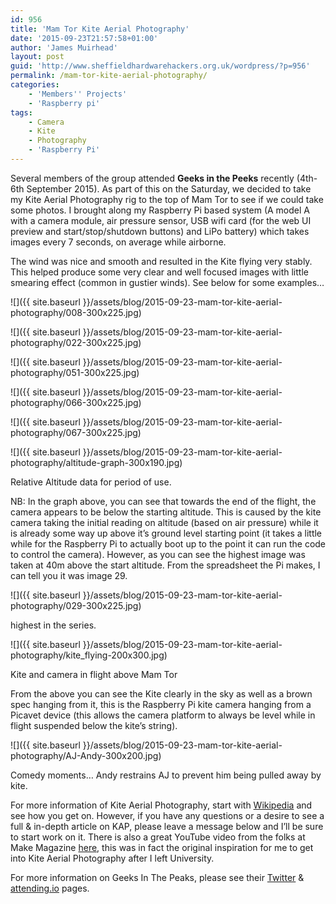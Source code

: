 ```yaml
---
id: 956
title: 'Mam Tor Kite Aerial Photography'
date: '2015-09-23T21:57:58+01:00'
author: 'James Muirhead'
layout: post
guid: 'http://www.sheffieldhardwarehackers.org.uk/wordpress/?p=956'
permalink: /mam-tor-kite-aerial-photography/
categories:
    - 'Members'' Projects'
    - 'Raspberry pi'
tags:
    - Camera
    - Kite
    - Photography
    - 'Raspberry Pi'
---
```


Several members of the group attended **Geeks in the Peeks** recently (4th-6th September 2015). As part of this on the Saturday, we decided to take my Kite Aerial Photography rig to the top of Mam Tor to see if we could take some photos. I brought along my Raspberry Pi based system (A model A with a camera module, air pressure sensor, USB wifi card (for the web UI preview and start/stop/shutdown buttons) and LiPo battery) which takes images every 7 seconds, on average while airborne.

The wind was nice and smooth and resulted in the Kite flying very stably. This helped produce some very clear and well focused images with little smearing effect (common in gustier winds). See below for some examples…

![]({{ site.baseurl }}/assets/blog/2015-09-23-mam-tor-kite-aerial-photography/008-300x225.jpg)

![]({{ site.baseurl }}/assets/blog/2015-09-23-mam-tor-kite-aerial-photography/022-300x225.jpg)

![]({{ site.baseurl }}/assets/blog/2015-09-23-mam-tor-kite-aerial-photography/051-300x225.jpg)

![]({{ site.baseurl }}/assets/blog/2015-09-23-mam-tor-kite-aerial-photography/066-300x225.jpg)

![]({{ site.baseurl }}/assets/blog/2015-09-23-mam-tor-kite-aerial-photography/067-300x225.jpg)

![]({{ site.baseurl }}/assets/blog/2015-09-23-mam-tor-kite-aerial-photography/altitude-graph-300x190.jpg)

Relative Altitude data for period of use.

NB: In the graph above, you can see that towards the end of the flight, the camera appears to be below the starting altitude. This is caused by the kite camera taking the initial reading on altitude (based on air pressure) while it is already some way up above it’s ground level starting point (it takes a little while for the Raspberry Pi to actually boot up to the point it can run the code to control the camera). However, as you can see the highest image was taken at 40m above the start altitude. From the spreadsheet the Pi makes, I can tell you it was image 29.

![]({{ site.baseurl }}/assets/blog/2015-09-23-mam-tor-kite-aerial-photography/029-300x225.jpg)

highest in the series.

![]({{ site.baseurl }}/assets/blog/2015-09-23-mam-tor-kite-aerial-photography/kite_flying-200x300.jpg)

Kite and camera in flight above Mam Tor

From the above you can see the Kite clearly in the sky as well as a brown spec hanging from it, this is the Raspberry Pi kite camera hanging from a Picavet device (this allows the camera platform to always be level while in flight suspended below the kite’s string).

![]({{ site.baseurl }}/assets/blog/2015-09-23-mam-tor-kite-aerial-photography/AJ-Andy-300x200.jpg)

Comedy moments… Andy restrains AJ to prevent him being pulled away by kite.

For more information of Kite Aerial Photography, start with [Wikipedia](https://en.wikipedia.org/wiki/Kite_aerial_photography) and see how you get on. However, if you have any questions or a desire to see a full &amp; in-depth article on KAP, please leave a message below and I’ll be sure to start work on it. There is also a great YouTube video from the folks at Make Magazine [here](https://www.youtube.com/watch?v=swqFA9Mvq5M), this was in fact the original inspiration for me to get into Kite Aerial Photography after I left University.

For more information on Geeks In The Peaks, please see their [Twitter](https://twitter.com/geeksinthepeaks) &amp; [attending.io](http://attending.io/events/geeks-in-the-peaks-2015) pages.